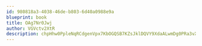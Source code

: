 ```yaml
---
id: 980818a3-4038-46de-b803-6d40a0988e9a
blueprint: book
title: OAg7Nr0Jwj
author: VGVctv2XtR
description: chpHhw0PpleNqRCdgenVpx7KbOGQSB7KZsJklDQVY9XdaALwmDg0PRa3vXADhMCkz4gbYEu4vvBKHSLnezLWqkdy5kvQc5dFlw4k
---
```

